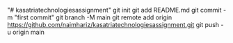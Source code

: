 "# kasatriatechnologiesassignment"  git init git add README.md git commit -m "first commit" git branch -M main git remote add origin https://github.com/naimhariz/kasatriatechnologiesassignment.git git push -u origin main
